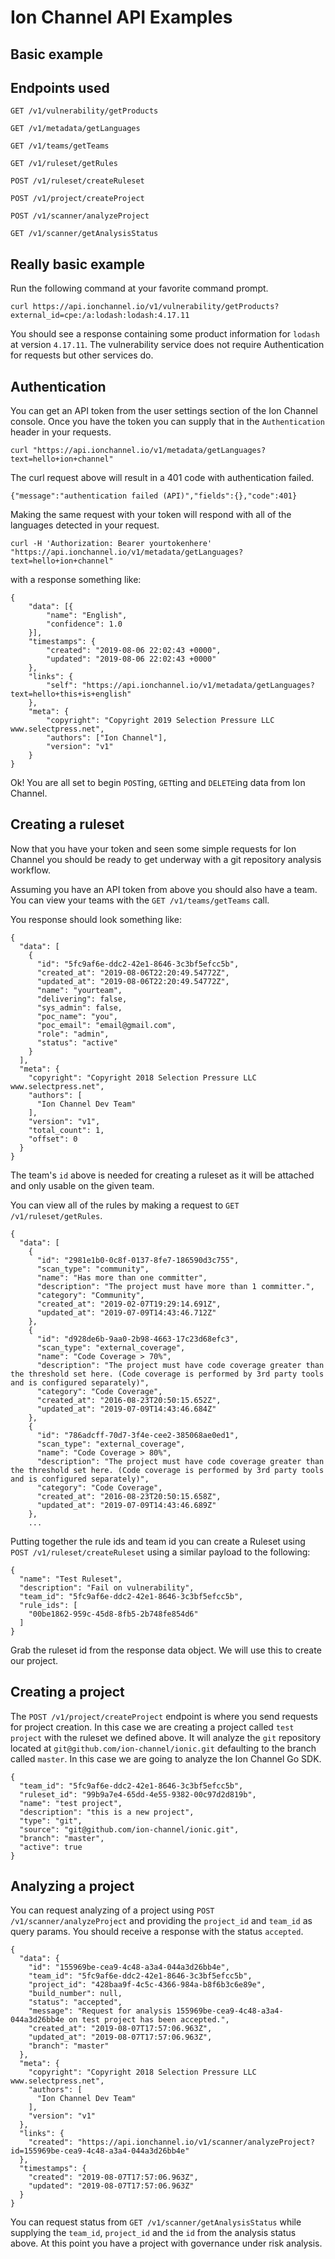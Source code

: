# Ion Channel API Examples

## Basic example

## Endpoints used

`GET /v1/vulnerability/getProducts`

`GET /v1/metadata/getLanguages`

`GET /v1/teams/getTeams`

`GET /v1/ruleset/getRules`

`POST /v1/ruleset/createRuleset`

`POST /v1/project/createProject`

`POST /v1/scanner/analyzeProject`

`GET /v1/scanner/getAnalysisStatus`

## Really basic example

Run the following command at your favorite command prompt.

```
curl https://api.ionchannel.io/v1/vulnerability/getProducts?external_id=cpe:/a:lodash:lodash:4.17.11
```

You should see a response containing some product information for `lodash` at version `4.17.11`.  The vulnerability service does not require Authentication for requests but other services do.  

## Authentication

You can get an API token from the user settings section of the Ion Channel console.  Once you have the token you can supply that in the `Authentication` header in your requests.

```
curl "https://api.ionchannel.io/v1/metadata/getLanguages?text=hello+ion+channel"
```

The curl request above will result in a 401 code with authentication failed.

```
{"message":"authentication failed (API)","fields":{},"code":401}
```

Making the same request with your token will respond with all of the languages detected in your request.

```
curl -H 'Authorization: Bearer yourtokenhere' "https://api.ionchannel.io/v1/metadata/getLanguages?text=hello+ion+channel"
```

with a response something like:

```
{
	"data": [{
		"name": "English",
		"confidence": 1.0
	}],
	"timestamps": {
		"created": "2019-08-06 22:02:43 +0000",
		"updated": "2019-08-06 22:02:43 +0000"
	},
	"links": {
		"self": "https://api.ionchannel.io/v1/metadata/getLanguages?text=hello+this+is+english"
	},
	"meta": {
		"copyright": "Copyright 2019 Selection Pressure LLC www.selectpress.net",
		"authors": ["Ion Channel"],
		"version": "v1"
	}
}
```


Ok!  You are all set to begin `POST`ing, `GET`ting and `DELETE`ing data from Ion Channel.

## Creating a ruleset

Now that you have your token and seen some simple requests for Ion Channel you should be ready to get underway with a git repository analysis workflow.

Assuming you have an API token from above you should also have a team.  You can view your teams with the `GET /v1/teams/getTeams` call.

You response should look something like:

```
{
  "data": [
    {
      "id": "5fc9af6e-ddc2-42e1-8646-3c3bf5efcc5b",
      "created_at": "2019-08-06T22:20:49.54772Z",
      "updated_at": "2019-08-06T22:20:49.54772Z",
      "name": "yourteam",
      "delivering": false,
      "sys_admin": false,
      "poc_name": "you",
      "poc_email": "email@gmail.com",
      "role": "admin",
      "status": "active"
    }
  ],
  "meta": {
    "copyright": "Copyright 2018 Selection Pressure LLC www.selectpress.net",
    "authors": [
      "Ion Channel Dev Team"
    ],
    "version": "v1",
    "total_count": 1,
    "offset": 0
  }
}
```

The team's `id` above is needed for creating a ruleset as it will be attached and only usable on the given team.

You can view all of the rules by making a request to `GET /v1/ruleset/getRules`.  

```
{
  "data": [
    {
      "id": "2981e1b0-0c8f-0137-8fe7-186590d3c755",
      "scan_type": "community",
      "name": "Has more than one committer",
      "description": "The project must have more than 1 committer.",
      "category": "Community",
      "created_at": "2019-02-07T19:29:14.691Z",
      "updated_at": "2019-07-09T14:43:46.712Z"
    },
    {
      "id": "d928de6b-9aa0-2b98-4663-17c23d68efc3",
      "scan_type": "external_coverage",
      "name": "Code Coverage > 70%",
      "description": "The project must have code coverage greater than the threshold set here. (Code coverage is performed by 3rd party tools and is configured separately)",
      "category": "Code Coverage",
      "created_at": "2016-08-23T20:50:15.652Z",
      "updated_at": "2019-07-09T14:43:46.684Z"
    },
    {
      "id": "786adcff-70d7-3f4e-cee2-385068ae0ed1",
      "scan_type": "external_coverage",
      "name": "Code Coverage > 80%",
      "description": "The project must have code coverage greater than the threshold set here. (Code coverage is performed by 3rd party tools and is configured separately)",
      "category": "Code Coverage",
      "created_at": "2016-08-23T20:50:15.658Z",
      "updated_at": "2019-07-09T14:43:46.689Z"
    },
    ...
```

Putting together the rule ids and team id you can create a Ruleset using `POST /v1/ruleset/createRuleset` using a similar payload to the  following:

```
{
  "name": "Test Ruleset",
  "description": "Fail on vulnerability",
  "team_id": "5fc9af6e-ddc2-42e1-8646-3c3bf5efcc5b",
  "rule_ids": [
    "00be1862-959c-45d8-8fb5-2b748fe854d6"
  ]
}
```

Grab the ruleset id from the response data object.  We will use this to create our project.


## Creating a project

The `POST /v1/project/createProject` endpoint is where you send requests for project creation.  In this case we are creating a project called `test project` with the ruleset we defined above.  It will analyze the `git` repository located at `git@github.com/ion-channel/ionic.git` defaulting to the branch called `master`.  In this case we are going to analyze the Ion Channel Go SDK.

```
{
  "team_id": "5fc9af6e-ddc2-42e1-8646-3c3bf5efcc5b",
  "ruleset_id": "99b9a7e4-65dd-4e55-9382-00c97d2d819b",
  "name": "test project",
  "description": "this is a new project",
  "type": "git",
  "source": "git@github.com/ion-channel/ionic.git",
  "branch": "master",
  "active": true
}
```

## Analyzing a project

You can request analyzing of a project using `POST /v1/scanner/analyzeProject` and providing the `project_id` and `team_id` as query params.  You should receive a response with the status `accepted`.

```
{
  "data": {
    "id": "155969be-cea9-4c48-a3a4-044a3d26bb4e",
    "team_id": "5fc9af6e-ddc2-42e1-8646-3c3bf5efcc5b",
    "project_id": "428baa9f-4c5c-4366-984a-b8f6b3c6e89e",
    "build_number": null,
    "status": "accepted",
    "message": "Request for analysis 155969be-cea9-4c48-a3a4-044a3d26bb4e on test project has been accepted.",
    "created_at": "2019-08-07T17:57:06.963Z",
    "updated_at": "2019-08-07T17:57:06.963Z",
    "branch": "master"
  },
  "meta": {
    "copyright": "Copyright 2018 Selection Pressure LLC www.selectpress.net",
    "authors": [
      "Ion Channel Dev Team"
    ],
    "version": "v1"
  },
  "links": {
    "created": "https://api.ionchannel.io/v1/scanner/analyzeProject?id=155969be-cea9-4c48-a3a4-044a3d26bb4e"
  },
  "timestamps": {
    "created": "2019-08-07T17:57:06.963Z",
    "updated": "2019-08-07T17:57:06.963Z"
  }
}
```

You can request status from `GET /v1/scanner/getAnalysisStatus` while supplying the `team_id`, `project_id` and the `id` from the analysis status above.  At this point you have a project with governance under risk analysis.
